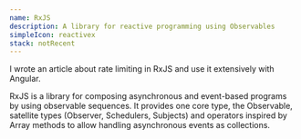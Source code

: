 ```yaml
---
name: RxJS
description: A library for reactive programming using Observables
simpleIcon: reactivex
stack: notRecent
---
```


I wrote an article about rate limiting in RxJS and use it extensively with Angular.

RxJS is a library for composing asynchronous and event-based programs by using observable sequences. It provides one core type, the Observable, satellite types (Observer, Schedulers, Subjects) and operators inspired by Array methods to allow handling asynchronous events as collections.